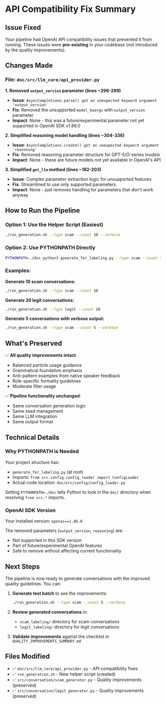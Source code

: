 # API Compatibility Fix Summary

## Issue Fixed
Your pipeline had OpenAI API compatibility issues that prevented it from running. These issues were **pre-existing** in your codebase (not introduced by the quality improvements).

## Changes Made

### File: `doc/src/llm_core/api_provider.py`

**1. Removed `output_version` parameter (lines ~296-299)**
- **Issue**: `AsyncCompletions.parse() got an unexpected keyword argument 'output_version'`
- **Fix**: Removed the unsupported `model_kwargs` with `output_version` parameter
- **Impact**: None - this was a future/experimental parameter not yet supported in OpenAI SDK v1.86.0

**2. Simplified reasoning model handling (lines ~304-336)**  
- **Issue**: `AsyncCompletions.create() got an unexpected keyword argument 'reasoning'`
- **Fix**: Removed reasoning parameter structure for GPT-5/O-series models
- **Impact**: None - these are future models not yet available in OpenAI's API

**3. Simplified `get_llm` method (lines ~182-203)**
- **Issue**: Complex parameter extraction logic for unsupported features
- **Fix**: Streamlined to use only supported parameters
- **Impact**: None - just removes handling for parameters that don't work anyway

## How to Run the Pipeline

### Option 1: Use the Helper Script (Easiest)
```bash
./run_generation.sh --type scam --count 10 --verbose
```

### Option 2: Use PYTHONPATH Directly
```bash
PYTHONPATH=./doc python3 generate_for_labeling.py --type scam --count 10 --verbose
```

### Examples:

**Generate 10 scam conversations:**
```bash
./run_generation.sh --type scam --count 10
```

**Generate 20 legit conversations:**
```bash
./run_generation.sh --type legit --count 20
```

**Generate 5 conversations with verbose output:**
```bash
./run_generation.sh --type scam --count 5 --verbose
```

## What's Preserved

✅ **All quality improvements intact**:
- Balanced particle usage guidance
- Grammatical foundation emphasis
- Anti-pattern examples from native speaker feedback
- Role-specific formality guidelines
- Moderate filler usage

✅ **Pipeline functionality unchanged**:
- Same conversation generation logic
- Same seed management
- Same LLM integration
- Same output format

## Technical Details

### Why PYTHONPATH is Needed
Your project structure has:
- `generate_for_labeling.py` (at root)
- Imports: `from src.config.config_loader import ConfigLoader`
- Actual code location: `doc/src/config/config_loader.py`

Setting `PYTHONPATH=./doc` tells Python to look in the `doc/` directory when resolving `from src.*` imports.

### OpenAI SDK Version
Your installed version: `openai==1.86.0`

The removed parameters (`output_version`, `reasoning`) are:
- Not supported in this SDK version
- Part of future/experimental OpenAI features
- Safe to remove without affecting current functionality

## Next Steps

The pipeline is now ready to generate conversations with the improved quality guidelines. You can:

1. **Generate test batch** to see the improvements:
   ```bash
   ./run_generation.sh --type scam --count 5 --verbose
   ```

2. **Review generated conversations** in:
   - `scam_labeling/` directory for scam conversations
   - `legit_labeling/` directory for legit conversations

3. **Validate improvements** against the checklist in `QUALITY_IMPROVEMENTS_SUMMARY.md`

## Files Modified

- ✅ `doc/src/llm_core/api_provider.py` - API compatibility fixes
- ✅ `run_generation.sh` - New helper script (created)
- ✅ `src/conversation/scam_generator.py` - Quality improvements (preserved)
- ✅ `src/conversation/legit_generator.py` - Quality improvements (preserved)


